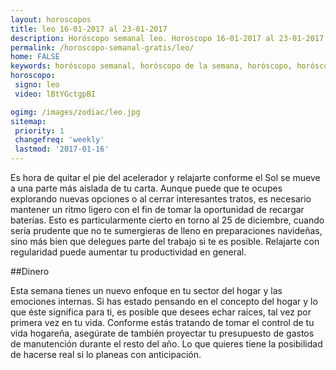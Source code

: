 ```yaml
---
layout: horoscopos
title: leo 16-01-2017 al 23-01-2017 
description: Horóscopo semanal leo. Horoscopo 16-01-2017 al 23-01-2017. Horoscopos univision gratis
permalink: /horoscopo-semanal-gratis/leo/
home: FALSE
keywords: horóscopo semanal, horóscopo de la semana, horóscopo, horóscopo gratis,horóscopos, horóscopo esperanza gracia, horoscopos leo la semana, horóscopos gratis, Tarot, Astrologia, Zodíaco, leo, horoscopo gratis
horoscopo:
 signo: leo
 video: lBtYGctgpBI

ogimg: /images/zodiac/leo.jpg
sitemap:
 priority: 1
 changefreq: 'weekly'
 lastmod: '2017-01-16'
---
```



Es hora de quitar el pie del acelerador y relajarte conforme el Sol se mueve a una parte más aislada de tu carta. Aunque puede que te ocupes explorando nuevas opciones o al cerrar interesantes tratos, es necesario mantener un ritmo ligero con el fin de tomar la oportunidad de recargar baterías. Esto es particularmente cierto en torno al 25 de diciembre, cuando sería prudente que no te sumergieras de lleno en preparaciones navideñas, sino más bien que delegues parte del trabajo si te es posible. Relajarte con regularidad puede aumentar tu productividad en general.

##Dinero

Esta semana tienes un nuevo enfoque en tu sector del hogar y las emociones internas. Si has estado pensando en el concepto del hogar y lo que éste significa para ti, es posible que desees echar raíces, tal vez por primera vez en tu vida. Conforme estás tratando de tomar el control de tu vida hogareña, asegúrate de también proyectar tu presupuesto de gastos de manutención durante el resto del año. Lo que quieres tiene la posibilidad de hacerse real si lo planeas con anticipación.